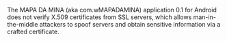 The MAPA DA MINA (aka com.wMAPADAMINA) application 0.1 for Android does not verify X.509 certificates from SSL servers, which allows man-in-the-middle attackers to spoof servers and obtain sensitive information via a crafted certificate.